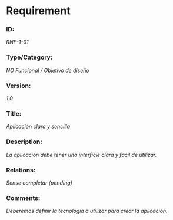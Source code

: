 # Requirement 
### ID: 
_RNF-1-01_

### Type/Category: 
_NO Funcional / Objetivo de diseño_

### Version: 
_1.0_ 

### Title: 
_Aplicación clara y sencilla_ 

### Description: 
_La aplicación debe tener una interfície clara y fácil de utilizar._

### Relations: 
_Sense completar (pending)_ 

### Comments: 
_Deberemos definir la tecnología a utilizar para crear la aplicación._

